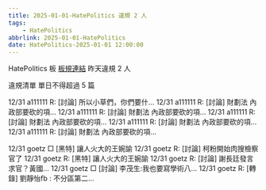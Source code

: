 ```yaml
---
title: 2025-01-01-HatePolitics 違規 2 人
tags:
    - HatePolitics
abbrlink: 2025-01-01-HatePolitics
date: HatePolitics-2025-01-01 12:00:00
---
```

HatePolitics 板 [板規連結](https://www.ptt.cc/bbs/HatePolitics/M.1617115262.A.D60.html)
昨天違規 2 人
<!-- more -->

違規清單
單日不得超過 5 篇

12/31 a111111 R: [討論] 所以小草們，你們要什…
12/31 a111111 R: [討論] 財劃法 內政部要砍的項…
12/31 a111111 R: [討論] 財劃法 內政部要砍的項…
12/31 a111111 R: [討論] 財劃法 內政部要砍的項…
12/31 a111111 R: [討論] 財劃法 內政部要砍的項…
12/31 a111111 R: [討論] 財劃法 內政部要砍的項…

12/31 goetz □ [黑特] 讓人火大的王婉諭
12/31 goetz R: [討論] 柯粉開始肉搜檢察官了
12/31 goetz R: [黑特] 讓人火大的王婉諭
12/31 goetz R: [討論] 謝長廷發言求官？黃國…
12/31 goetz □ [討論] 李茂生:我也要寫學術八…
12/31 goetz R: [轉錄] 劉靜怡fb : 不分區第二…